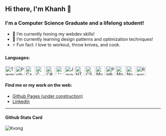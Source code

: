 ## Hi there, I'm Khanh 👋

<!--
**kvong/kvong** is a ✨ _special_ ✨ repository because its `README.md` (this file) appears on your GitHub profile.
- 🤔 I’m looking for help with ...
- 💬 Ask me about ...
- 📫 How to reach me: ...
- 😄 Pronouns: ...
- 👯 I’m looking to collaborate on ...
Here are some ideas to get you started:
-->

### I'm a Computer Science Graduate and a lifelong student! 
- 🔭 I’m currently honing my webdev skills!
- 🌱 I’m currently learning design patterns and optimization techniques!
- ⚡ Fun fact: I love to workout, throw knives, and cook.


#### Languages:
<img align="left" alt="Terminal" width="30px" src="https://img.icons8.com/doodle/48/000000/console--v2.png"/>
<img align="left" alt="Python" width="30px" src="https://img.icons8.com/color/48/000000/python.png" />
<img align="left" alt="C++" width="30px" src="https://img.icons8.com/color/48/000000/c-plus-plus-logo.png"/>
<img align="left" alt="C" width="30px" src="https://img.icons8.com/color/48/000000/c-programming.png"/>
<img align="left" alt="C#" width="30px" src="https://img.icons8.com/color/48/000000/c-sharp-logo.png"/>
<img align="left" alt="Java" width="26px" src="https://img.icons8.com/color/48/000000/java-coffee-cup-logo.png"/>
<img align="left" alt="Javascript" width="30px" src="https://img.icons8.com/color/48/000000/javascript.png"/>
<img align="left" alt="HTML5" width="30px" src="https://image.flaticon.com/icons/svg/888/888859.svg" />
<img align="left" alt="CSS3" width="30px" src="https://image.flaticon.com/icons/svg/888/888847.svg" />
<img align="left" alt="MySQL" width="30px" src="https://img.icons8.com/ios/50/000000/mysql-logo.png"/>
<img align="left" alt="PHP" width="30px" src="https://img.icons8.com/officel/40/000000/php-logo.png"/>
<img align="left" alt="MongoDB" width="30px" src="https://img.icons8.com/color/48/000000/mongodb.png"/>
<img align="left" alt="Node" width="30px" src="https://img.icons8.com/color/48/000000/nodejs.png"/>
<img align="left" alt="React" width="30px" src="https://img.icons8.com/color/48/000000/react-native.png"/>

<br/>
<br/>

#### Find me or my work on the web:
- [Github Pages (under construction)](https://kvong.github.io/)
- [Linkedin](https://www.linkedin.com/in/khanh-vong-6b6561171/)

---

#### Github Stats Card
<img align="left" alt="Kvong" src="https://github-readme-stats.vercel.app/api?username=kvong&show_icons=true&theme=vue-dark"/>


